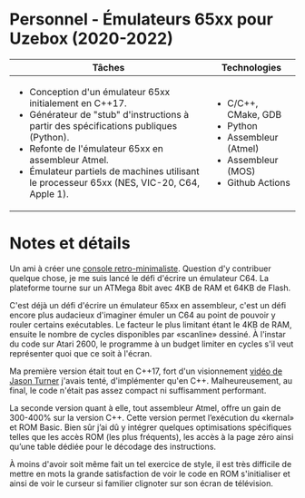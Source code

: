 # Personnel - Émulateurs 65xx pour Uzebox (2020-2022)

| Tâches | Technologies |
|--------|--------------|
| <ul><li>Conception d'un émulateur 65xx initialement en C++17.</li><li>Générateur de "stub" d'instructions à partir des spécifications publiques (Python).</li><li>Refonte de l'émulateur 65xx en assembleur Atmel.</li><li>Émulateur partiels de machines utilisant le processeur 65xx (NES, VIC-20, C64, Apple 1).</li></ul> | <ul><li>C/C++, CMake, GDB</li><li>Python</li><li>Assembleur (Atmel)</li><li>Assembleur (MOS)</li><li>Github Actions</li></ul> |

# Notes et détails

Un ami à créer une [console retro-minimaliste](http://uzebox.org/index.php). Question d'y contribuer quelque chose, je me suis lancé le défi d'écrire un émulateur C64. La plateforme tourne sur un ATMega 8bit avec 4KB de RAM et 64KB de Flash.

C'est déjà un défi d'écrire un émulateur 65xx en assembleur, c'est un défi encore plus audacieux d'imaginer émuler un C64 au point de pouvoir y rouler certains exécutables. Le facteur le plus limitant étant le 4KB de RAM, ensuite le nombre de cycles disponibles par «scanline» dessiné. À l'instar du code sur Atari 2600, le programme à un budget limiter en cycles s'il veut représenter quoi que ce soit à l'écran.

Ma première version était tout en C++17, fort d'un visionnement [vidéo de Jason Turner](https://www.youtube.com/watch?v=EIKAqcLxtT0) j'avais tenté, d'implémenter qu'en C++. Malheureusement, au final, le code n'était pas assez compact ni suffisamment performant.

La seconde version quant à elle, tout assembleur Atmel, offre un gain de 300-400% sur la version C++. Cette version permet l’exécution du «kernal» et ROM Basic. Bien sûr j’ai dû y intégrer quelques optimisations spécifiques telles que les accès ROM (les plus fréquents), les accès à la page zéro ainsi qu’une table dédiée pour le décodage des instructions.

À moins d'avoir soit même fait un tel exercice de style, il est très difficile de mettre en mots la grande satisfaction de voir le code en ROM s'initialiser et ainsi de voir le curseur si familier clignoter sur son écran de télévision.

